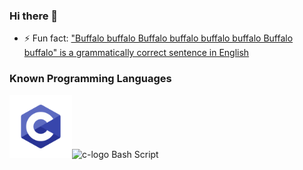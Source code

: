 ### Hi there 👋
- ⚡ Fun fact:  ["Buffalo buffalo Buffalo buffalo buffalo buffalo Buffalo buffalo" is a grammatically correct sentence in English](https://en.wikipedia.org/wiki/Buffalo_buffalo_Buffalo_buffalo_buffalo_buffalo_Buffalo_buffalo)

### Known Programming Languages



<img src="C-logo.png" alt="c-logo" width="100"/><img src="https://user-images.githubusercontent.com/80053394/159924995-ae240b6b-6ae2-45fe-87d5-ac0c7dac2073.png" alt="c-logo" width="80"/>
Bash Script

<!--
**ikozyris/ikozyris** is a ✨ _special_ ✨ repository because its `README.md` (this file) appears on your GitHub profile.

Here are some ideas to get you started:

- 🔭 I’m currently working on ...
- 🌱 I’m currently learning ...
- 👯 I’m looking to collaborate on ...
- 🤔 I’m looking for help with ...
- 💬 Ask me about ...
- 📫 How to reach me: ...
- 😄 Pronouns: ...
- ⚡ Fun fact: ...
[C-logo](https://github.com/ikozyris/ikozyris/raw/main/C-logo.png)
-->
